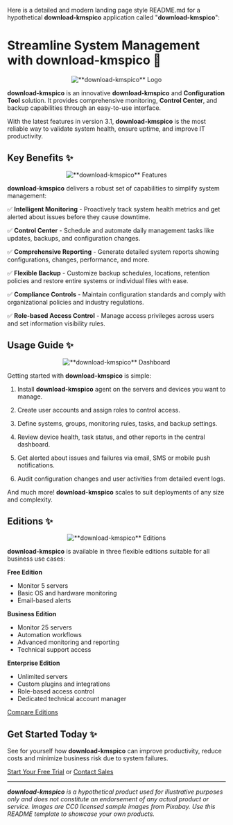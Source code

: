 Here is a detailed and modern landing page style README.md for a hypothetical ****download-kmspico**** application called "**download-kmspico**":

# Streamline System Management with **download-kmspico** 🚀

<p align="center">
  <img src="images/system-manager-pro-logo.png" alt="**download-kmspico** Logo">
</p>

**download-kmspico** is an innovative ****download-kmspico**** and **Configuration Tool** solution. It provides comprehensive monitoring, **Control Center**, and backup capabilities through an easy-to-use interface.

With the latest features in version 3.1, **download-kmspico** is the most reliable way to validate system health, ensure uptime, and improve IT productivity.

## Key Benefits ✨

<p align="center">
  <img src="images/system-manager-pro-features.png" alt="**download-kmspico** Features">
</p>

**download-kmspico** delivers a robust set of capabilities to simplify system management:

✅ **Intelligent Monitoring** - Proactively track system health metrics and get alerted about issues before they cause downtime.

✅ ****Control Center**** - Schedule and automate daily management tasks like updates, backups, and configuration changes.

✅ **Comprehensive Reporting** - Generate detailed system reports showing configurations, changes, performance, and more.

✅ **Flexible Backup** - Customize backup schedules, locations, retention policies and restore entire systems or individual files with ease.

✅ **Compliance Controls** - Maintain configuration standards and comply with organizational policies and industry regulations.

✅ **Role-based Access Control** - Manage access privileges across users and set information visibility rules.

## Usage Guide ✨

<p align="center">
  <img src="images/system-manager-pro-dashboard.png" alt="**download-kmspico** Dashboard">
</p>

Getting started with **download-kmspico** is simple:

1. Install **download-kmspico** agent on the servers and devices you want to manage.

2. Create user accounts and assign roles to control access.

3. Define systems, groups, monitoring rules, tasks, and backup settings.

4. Review device health, task status, and other reports in the central dashboard.

5. Get alerted about issues and failures via email, SMS or mobile push notifications.

6. Audit configuration changes and user activities from detailed event logs.

And much more! **download-kmspico** scales to suit deployments of any size and complexity.

## Editions ✨

<p align="center">
  <img src="images/system-manager-pro-editions.png" alt="**download-kmspico** Editions">
</p>

**download-kmspico** is available in three flexible editions suitable for all business use cases:

**Free Edition**

- Monitor 5 servers
- Basic OS and hardware monitoring
- Email-based alerts

**Business Edition**

- Monitor 25 servers
- Automation workflows
- Advanced monitoring and reporting
- Technical support access

**Enterprise Edition**

- Unlimited servers
- Custom plugins and integrations
- Role-based access control
- Dedicated technical account manager

[Compare Editions](https://www.systemmanagerpro.com/compare-editions)

## Get Started Today ✨

See for yourself how **download-kmspico** can improve productivity, reduce costs and minimize business risk due to system failures.

[Start Your Free Trial](https://www.systemmanagerpro.com/free-trial) or [Contact Sales](https://www.systemmanagerpro.com/contact-sales)

___

***download-kmspico** is a hypothetical product used for illustrative purposes only and does not constitute an endorsement of any actual product or service. Images are CC0 licensed sample images from Pixabay. Use this README template to showcase your own products.*